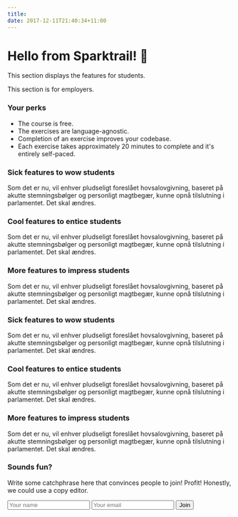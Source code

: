 ```yaml
---
title:
date: 2017-12-11T21:40:34+11:00
---
```


<main>
  <div class="container">
    <h1 class="f-headline lh-title fw4 tc">Hello from Sparktrail! 👋</h1>
    <section class="features fl w-100 pa2">
      <div class="student fl w-50 pa2">
        <p>This section displays the features for students.</p>
      </div>
      <div class="employers fl w-50 pa2">
        <p>This section is for employers.</p>
      </div>
    </section>
  </div>
  <section class="perks-bg">
    <div class="container perks">
      <h3>Your perks</h3>
      <ul>
        <li class="li-perk">The course is free.</li>
        <li class="li-perk">The exercises are language-agnostic.</li>
        <li class="li-perk">Completion of an exercise improves your codebase.</li>
        <li class="li-perk">Each exercise takes approximately 20 minutes to complete and it's entirely self-paced.</li>
      </ul>
    </div>
  </section>
  <section class="features-bg">
    <div class="container">
      <div class="features">
        <div class="features-col">
          <h3 class="features-heading">Sick features to wow students</h3>
          <p class="feat-caption">Som det er nu, vil enhver pludseligt foreslået hovsalovgivning, baseret på akutte stemningsbølger og personligt magtbegær, kunne opnå tilslutning i parlamentet. Det skal ændres.</p>
        </div>
        <div class="features-col">
          <h3 class="features-heading">Cool features to entice students</h3>
          <p class="feat-caption">Som det er nu, vil enhver pludseligt foreslået hovsalovgivning, baseret på akutte stemningsbølger og personligt magtbegær, kunne opnå tilslutning i parlamentet. Det skal ændres.</p>
        </div>
        <div class="features-col">
          <h3 class="features-heading">More features to impress students</h3>
          <p class="feat-caption">Som det er nu, vil enhver pludseligt foreslået hovsalovgivning, baseret på akutte stemningsbølger og personligt magtbegær, kunne opnå tilslutning i parlamentet. Det skal ændres.</p>
        </div>
      </div>
      <div class="features">
        <div class="features-col btm-row">
          <h3 class="features-heading">Sick features to wow students</h3>
          <p class="feat-caption">Som det er nu, vil enhver pludseligt foreslået hovsalovgivning, baseret på akutte stemningsbølger og personligt magtbegær, kunne opnå tilslutning i parlamentet. Det skal ændres.</p>
        </div>
        <div class="features-col btm-row">
          <h3 class="features-heading">Cool features to entice students</h3>
          <p class="feat-caption">Som det er nu, vil enhver pludseligt foreslået hovsalovgivning, baseret på akutte stemningsbølger og personligt magtbegær, kunne opnå tilslutning i parlamentet. Det skal ændres.</p>
        </div>
        <div class="features-col btm-row">
          <h3 class="features-heading">More features to impress students</h3>
          <p class="feat-caption">Som det er nu, vil enhver pludseligt foreslået hovsalovgivning, baseret på akutte stemningsbølger og personligt magtbegær, kunne opnå tilslutning i parlamentet. Det skal ændres.</p>
        </div>
      </div>
    </div>
  </section>
  <section class="lead-bg">
    <div class="container lead">
      <div class="lead-caption">
        <h3 class="lead-title">Sounds fun?</h3>
        <p>Write some catchphrase here that convinces people to join! Profit! Honestly, we could use a copy editor.</p>
      </div>
      <form class="lead-form" name="membership" action="success" netlify-honeypot="bot-field" netlify>
        <div hidden>
          <label for="bot-field">Claptrap the bot trap</label>
          <input type="text" name="bot-field">
        </div>
        <input class="form-field" type="text" name="name" id="name" placeholder="Your name">
        <input class="form-field" type="email" name="email" id="email" placeholder="Your email">
        <button class="form-btn" type="submit">Join</button>
      </form>
    </div>
  </section>
</main>
